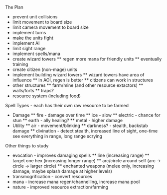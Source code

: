 The Plan

* prevent unit collisions
* limit movement to board size
* limit camera movement to board size
* implement turns
* make the units fight
* implement AI
* limit sight range
* implement spells/mana
* create wizard towers
** regen more mana for friendly units
** eventually training
* create citizen (non-mage) units
* implement building wizard towers
** wizard towers have area of influence
** in AOI, regen is better
** citizens can work in structures
* other structures
** farm/mine (and other resource extactors)
** walls/forts
** traps?
* resource system (including food)



Spell Types - each has their own raw resource to be farmed
* Damage
** fire - damage over time
** ice - slow
** electric - chance for stun
** earth - ally healing?
** metal - higher damage
* Utility
** air - movement/blinking
** darkness? - stealth, backstab damage
** divination - detect stealth, increased line of sight, one-time see everything in range, long range scrying

Other things to study
* evocation - improves damaging spells
** line (increasing range)
** target one hex (increasing longer range)
** arc/circle around self (arc -> circle -> larger circle)
** enchanted weapons (melee only, increasing damage, maybe splash damage at higher levels)
* transmogrification - convert resources
* mana - increase mana regen/channelling, increase mana pool
* nature - improved resource extraction/farming

